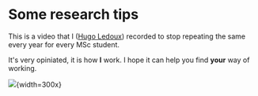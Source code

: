 
# Some research tips


This is a video that I ([Hugo Ledoux](https://3d.bk.tudelft.nl/hledoux)) recorded to stop repeating the same every year for every MSc student.

It's very opiniated, it is how **I** work. I hope it can help you find **your** way of working.

![](https://upload.wikimedia.org/wikipedia/commons/2/21/OpenGL_Tutorial_TODO.png){width=300x}
